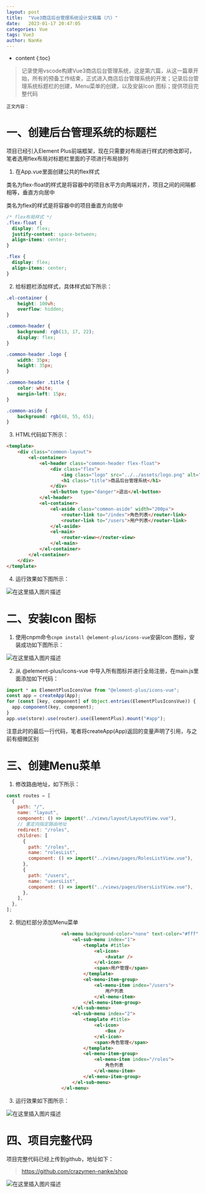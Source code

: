 ```yaml
---
layout: post
title:  "Vue3商店后台管理系统设计文稿篇（六）"
date:   2023-01-17 20:47:05
categories: Vue
tags: Vue3 
author: NanKe
---
```


* content
{:toc}
> 记录使用vscode构建Vue3商店后台管理系统，这是第六篇，从这一篇章开始，所有的预备工作结束，正式进入商店后台管理系统的开发；记录后台管理系统标题栏的创建，Menu菜单的创建，以及安装Icon 图标；提供项目完整代码



`正文内容：`

# 一、创建后台管理系统的标题栏
项目已经引入Element Plus前端框架，现在只需要对布局进行样式的修改即可，笔者选用flex布局对标题栏里面的子项进行布局排列

 1. 在App.vue里面创建公共的flex样式

  类名为flex-float的样式是将容器中的项目水平方向两端对齐，项目之间的间隔都相等，垂直方向居中

  类名为flex的样式是将容器中的项目垂直方向居中
```css
/* flex布局样式 */
.flex-float {
  display: flex;
  justify-content: space-between;
  align-items: center;
}

.flex {
  display: flex;
  align-items: center;
}
```
 2. 给标题栏添加样式，具体样式如下所示：
```css
.el-container {
    height: 100vh;
    overflow: hidden;
}

.common-header {
    background: rgb(13, 17, 22);
    display: flex;
}

.common-header .logo {
    width: 35px;
    height: 35px;
}

.common-header .title {
    color: white;
    margin-left: 15px;
}

.common-aside {
    background: rgb(48, 55, 65);
}
```
 3. HTML代码如下所示：
```html
<template>
    <div class="common-layout">
        <el-container>
            <el-header class="common-header flex-float">
                <div class="flex">
                    <img class="logo" src="../../assets/logo.png" alt="#">
                    <h1 class="title">商品后台管理系统</h1>
                </div>
                <el-button type="danger">退出</el-button>
            </el-header>
            <el-container>
                <el-aside class="common-aside" width="200px">
                    <router-link to="/index">角色列表</router-link>
                    <router-link to="/users">用户列表</router-link>
                </el-aside>
                <el-main>
                    <router-view></router-view>
                </el-main>
            </el-container>
        </el-container>
    </div>
</template>
```
4. 运行效果如下图所示：

  ![在这里插入图片描述](https://raw.githubusercontent.com/crazymen-nanke/image/master/note/202303181520499.png)
# 二、安装Icon 图标
1. 使用cnpm命令`cnpm install @element-plus/icons-vue`安装Icon 图标，安装成功如下图所示：

  ![在这里插入图片描述](https://raw.githubusercontent.com/crazymen-nanke/image/master/note/202303181520558.png)

2. 从 @element-plus/icons-vue 中导入所有图标并进行全局注册，在main.js里面添加如下代码：
```js
import * as ElementPlusIconsVue from "@element-plus/icons-vue";
const app = createApp(App);
for (const [key, component] of Object.entries(ElementPlusIconsVue)) {
  app.component(key, component);
}
app.use(store).use(router).use(ElementPlus).mount("#app");
```
注意此时的最后一行代码，笔者将createApp(App)返回的变量声明了引用，与之前有细微区别
# 三、创建Menu菜单
1. 修改路由地址，如下所示：
```js
const routes = [
  {
    path: "/",
    name: "layout",
    component: () => import("../views/layout/LayoutView.vue"),
    // 重定向指定路由地址
    redirect: "/roles",
    children: [
      {
        path: "/roles",
        name: "rolesList",
        component: () => import("../views/pages/RolesListView.vue"),
      },
      {
        path: "/users",
        name: "usersList",
        component: () => import("../views/pages/UsersListView.vue"),
      },
    ],
  },
];
```
2. 侧边栏部分添加Menu菜单
```html
 					<el-menu background-color="none" text-color="#fff" :router="true">
                        <el-sub-menu index="1">
                            <template #title>
                                <el-icon>
                                    <Avatar />
                                </el-icon>
                                <span>用户管理</span>
                            </template>
                            <el-menu-item-group>
                                <el-menu-item index="/users">
                                    用户列表
                                </el-menu-item>
                            </el-menu-item-group>
                        </el-sub-menu>
                        <el-sub-menu index="2">
                            <template #title>
                                <el-icon>
                                    <Box />
                                </el-icon>
                                <span>角色管理</span>
                            </template>
                            <el-menu-item-group>
                                <el-menu-item index="/roles">
                                    角色列表
                                </el-menu-item>
                            </el-menu-item-group>
                        </el-sub-menu>
                    </el-menu>
```
3. 运行效果如下图所示：

  ![在这里插入图片描述](https://raw.githubusercontent.com/crazymen-nanke/image/master/note/202303181520457.png)
# 四、项目完整代码
项目完整代码已经上传到github，地址如下：
>https://github.com/crazymen-nanke/shop

![在这里插入图片描述](https://raw.githubusercontent.com/crazymen-nanke/image/master/note/202303181520416.png)
